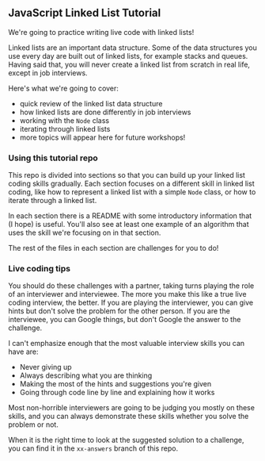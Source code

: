 ## JavaScript Linked List Tutorial

We're going to practice writing live code with linked lists!

Linked lists are an important data structure. Some of the data structures you use every day are built out of linked lists, for example stacks and queues. Having said that, you will never create a linked list from scratch in real life, except in job interviews.

Here's what we're going to cover:

- quick review of the linked list data structure
- how linked lists are done differently in job interviews
- working with the `Node` class
- iterating through linked lists
- more topics will appear here for future workshops!

### Using this tutorial repo

This repo is divided into sections so that you can build up your linked list coding skills gradually. Each section focuses on a different skill in linked list coding, like how to represent a linked list with a simple `Node` class, or how to iterate through a linked list.

In each section there is a README with some introductory information that (I hope) is useful. You'll also see at least one example of an algorithm that uses the skill we're focusing on in that section.

The rest of the files in each section are challenges for you to do!

### Live coding tips

You should do these challenges with a partner, taking turns playing the role of an interviewer and interviewee. The more you make this like a true live coding interview, the better. If you are playing the interviewer, you can give hints but don't solve the problem for the other person. If you are the interviewee, you can Google things, but don't Google the answer to the challenge.

I can't emphasize enough that the most valuable interview skills you can have are:

- Never giving up
- Always describing what you are thinking
- Making the most of the hints and suggestions you're given
- Going through code line by line and explaining how it works

Most non-horrible interviewers are going to be judging you mostly on these skills, and you can always demonstrate these skills whether you solve the problem or not.

When it is the right time to look at the suggested solution to a challenge, you can find it in the `xx-answers` branch of this repo.
